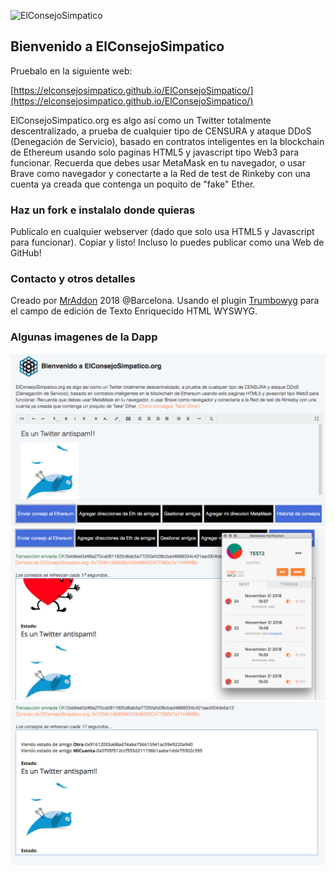 ![ElConsejoSimpatico](https://elconsejosimpatico.github.io/ElConsejoSimpatico/ElConsejoSimpatico/logo_transp.png)

## Bienvenido a ElConsejoSimpatico

Pruebalo en la siguiente web:

[https://elconsejosimpatico.github.io/ElConsejoSimpatico/](https://elconsejosimpatico.github.io/ElConsejoSimpatico/)

ElConsejoSimpatico.org es algo así como un Twitter totalmente descentralizado, a prueba de cualquier tipo de CENSURA y ataque DDoS (Denegación de Servicio), basado en contratos inteligentes en la blockchain de Ethereum usando solo paginas HTML5 y javascript tipo Web3 para funcionar. Recuerda que debes usar MetaMask en tu navegador, o usar Brave como navegador y conectarte a la Red de test de Rinkeby con una cuenta ya creada que contenga un poquito de "fake" Ether.

### Haz un fork e instalalo donde quieras

Publicalo en cualquier webserver (dado que solo usa HTML5 y Javascript para funcionar).
Copiar y listo! Incluso lo puedes publicar como una Web de GitHub!

### Contacto y otros detalles

Creado por [MrAddon](http://mraddon.com) 2018 @Barcelona. Usando el plugin [Trumbowyg](https://alex-d.github.io/Trumbowyg/) para el campo de edición de Texto Enriquecido HTML WYSWYG.

### Algunas imagenes de la Dapp

![Ejemplo](example1.png)
![Ejemplo](example2.png)
![Ejemplo](example3.png)
